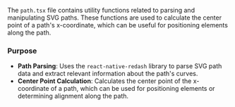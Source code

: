 The `path.tsx` file contains utility functions related to parsing and manipulating SVG paths. These functions are used to calculate the center point of a path's x-coordinate, which can be useful for positioning elements along the path.

### Purpose

- **Path Parsing**: Uses the `react-native-redash` library to parse SVG path data and extract relevant information about the path's curves.
- **Center Point Calculation**: Calculates the center point of the x-coordinate of a path, which can be used for positioning elements or determining alignment along the path.
